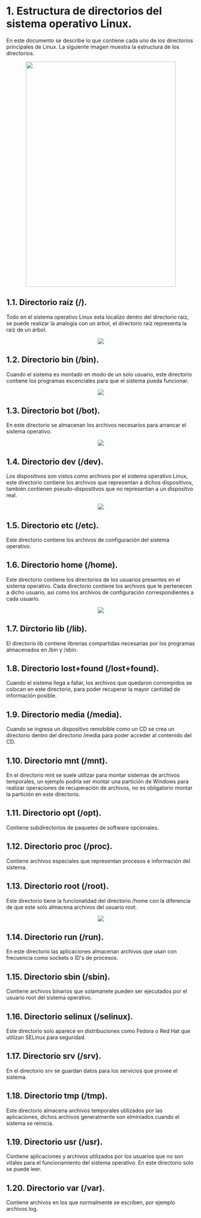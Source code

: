 # 1. Estructura de directorios del sistema operativo Linux.
En este documento se describe lo que contiene cada uno de los directorios principales de Linux. La siguiente imagen
muestra la estructura de los directorios.

<p align="center"><img src="imagenes/Estructura_directorios.png" width="400" height="600"></p>

## 1.1. Directorio raíz (/).
Todo en el sistema operativo Linux esta localizo dentro del directorio raíz, se puede realizar la analogía
con un árbol, el directorio raíz representa la raíz de un árbol.

<p align="center"><img src="imagenes/Arbol.png"></p>

## 1.2. Directorio bin (/bin).
Cuando el sistema es montado en modo de un solo usuario, este directorio contiene los programas escenciales
para que el sistema pueda funcionar.

<p align="center"><img src="imagenes/Usuario.png"></p>

## 1.3. Directorio bot (/bot).
En este directorio se almacenan los archivos necesarios para arrancar el sistema operativo.

<p align="center"><img src="imagenes/Arranque.png"></p>

## 1.4. Directorio dev (/dev).
Los dispositivos son vistos como archivos por el sistema operativo Linux, este directorio contiene los archivos
que representan a dichos dispositivos, también contienen pseudo-dispositivos que no representan a un dispositvo
real.

<p align="center"><img src="imagenes/Devices.png"></p>

## 1.5. Directorio etc (/etc).
Este directorio contiene los archivos de configuración del sistema operativo.

## 1.6. Directorio home (/home).
Este directorio contiene los directorios de los usuarios presentes en el sistema operativo.
Cada directorio contiene los archivos que le pertenecen a dicho usuario, así como los archivos 
de configuración correspondientes a cada usuario.

<p align="center"><img src="imagenes/Home.png"></p>

## 1.7. Dirctorio lib (/lib).
El directorio lib contiene librerias compartidas necesarias por los programas almacenados en /bin y /sbin.

## 1.8. Directorio lost+found (/lost+found).
Cuando el sistema llega a fallar, los archivos que quedaron corrompidos se colocan en este directorio, para poder
recuperar la mayor cantidad de información posible.

## 1.9. Directorio media (/media).
Cuando se ingresa un dispositivo remobible como un CD se crea un directorio dentro del directorio /media para
poder acceder al contenido del CD.

## 1.10. Directorio mnt (/mnt).
En el directorio mnt se suele utilizar para montar sistemas de archivos temporales, un ejemplo podria ser montar
una partición de Windows para realizar operaciones de recuperación de archivos, no es obligatorio montar la partición
en este directorio.

## 1.11. Directorio opt (/opt).
Contiene subdirectorios de paquetes de software opcionales.

## 1.12. Directorio proc (/proc).
Contiene archivos especiales que representan procesos e información del sistema.

## 1.13. Directorio root (/root).
Este directorio tiene la funcionalidad del directorio /home con la diferencia de que este solo almacena archivos
del usuario root. 

<p align="center"><img src="imagenes/Root.png"></p>
 
## 1.14. Directorio run (/run).
En este directorio las aplicaciones almacenan archivos que usan con frecuencia como sockets o ID's de procesos.

## 1.15. Directorio sbin (/sbin).
Contiene archivos binarios que solamanete pueden ser ejecutados por el usuario root del sistema operativo.

## 1.16. Directorio selinux (/selinux).
Este directorio solo aparece en distribuciones como Fedora o Red Hat que utilizan SELinux para seguridad.

## 1.17. Directorio srv (/srv).
En el directorio srv se guardan datos para los servicios que provee el sistema.

## 1.18. Directorio tmp (/tmp).
Este directorio almacena archivos temporales utilizados por las aplicaciones, dichos archivos generalmente son 
elminiados cuando el sistema se reinicia.

## 1.19. Directorio usr (/usr).
Contiene aplicaciones y archivos utilizados por los usuarios que no son vitales para el funcionamiento del sistema
operativo. En este directorio solo se puede leer.

## 1.20. Directorio var (/var).
Contiene archivos en los que normalmente se escriben, por ejemplo archivos log.
